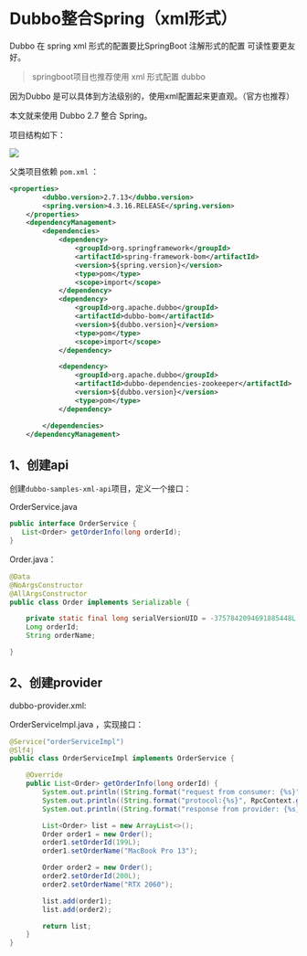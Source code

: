 # Dubbo整合Spring（xml形式）

Dubbo 在 spring xml 形式的配置要比SpringBoot 注解形式的配置 可读性要更友好。

> springboot项目也推荐使用 xml 形式配置 dubbo

因为Dubbo 是可以具体到方法级别的，使用xml配置起来更直观。（官方也推荐）

本文就来使用 Dubbo 2.7  整合 Spring。

项目结构如下：

![](https://cdn.jsdelivr.net/gh/DogerRain/image@main/img-202109/image-20211122140325912.png)

父类项目依赖 `pom.xml` ：

```xml
<properties>
        <dubbo.version>2.7.13</dubbo.version>
        <spring.version>4.3.16.RELEASE</spring.version>
    </properties>
    <dependencyManagement>
        <dependencies>
            <dependency>
                <groupId>org.springframework</groupId>
                <artifactId>spring-framework-bom</artifactId>
                <version>${spring.version}</version>
                <type>pom</type>
                <scope>import</scope>
            </dependency>
            <dependency>
                <groupId>org.apache.dubbo</groupId>
                <artifactId>dubbo-bom</artifactId>
                <version>${dubbo.version}</version>
                <type>pom</type>
                <scope>import</scope>
            </dependency>

            <dependency>
                <groupId>org.apache.dubbo</groupId>
                <artifactId>dubbo-dependencies-zookeeper</artifactId>
                <version>${dubbo.version}</version>
                <type>pom</type>
            </dependency>

        </dependencies>
    </dependencyManagement>
```



## 1、创建api

创建`dubbo-samples-xml-api`项目，定义一个接口：

OrderService.java

```java
public interface OrderService {
   List<Order> getOrderInfo(long orderId);
}
```

Order.java：

```java
@Data
@NoArgsConstructor
@AllArgsConstructor
public class Order implements Serializable {

    private static final long serialVersionUID = -3757842094691885448L;
    Long orderId;
    String orderName;

}
```

## 2、创建provider

dubbo-provider.xml:



OrderServiceImpl.java ，实现接口：

```java
@Service("orderServiceImpl")
@Slf4j
public class OrderServiceImpl implements OrderService {

    @Override
    public List<Order> getOrderInfo(long orderId) {
        System.out.println((String.format("request from consumer: {%s}", RpcContext.getContext().getRemoteAddress())));
        System.out.println((String.format("protocol:{%s}", RpcContext.getContext().getProtocol())));
        System.out.println((String.format("response from provider: {%s}", RpcContext.getContext().getLocalAddress())));

        List<Order> list = new ArrayList<>();
        Order order1 = new Order();
        order1.setOrderId(199L);
        order1.setOrderName("MacBook Pro 13");

        Order order2 = new Order();
        order2.setOrderId(200L);
        order2.setOrderName("RTX 2060");

        list.add(order1);
        list.add(order2);

        return list;
    }
}
```